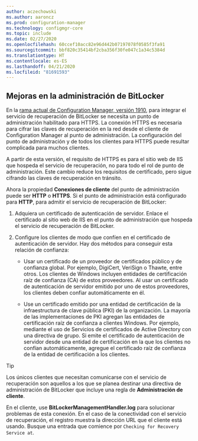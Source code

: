 ```yaml
---
author: aczechowski
ms.author: aaroncz
ms.prod: configuration-manager
ms.technology: configmgr-core
ms.topic: include
ms.date: 02/27/2020
ms.openlocfilehash: 60ccef10acc82e96d442b07197078f0585f3fa91
ms.sourcegitcommit: bbf820c35414bf2cba356f30fe047c1a34c5384d
ms.translationtype: HT
ms.contentlocale: es-ES
ms.lasthandoff: 04/21/2020
ms.locfileid: "81691593"
---
```

## <a name="improvements-to-bitlocker-management"></a><a name="bkmk_bitlocker"></a> Mejoras en la administración de BitLocker

<!--5925660-->

En la [rama actual de Configuration Manager, versión 1910](../../../../../protect/plan-design/bitlocker-management.md#prerequisites), para integrar el servicio de recuperación de BitLocker se necesita un punto de administración habilitado para HTTPS. La conexión HTTPS es necesaria para cifrar las claves de recuperación en la red desde el cliente de Configuration Manager al punto de administración. La configuración del punto de administración y de todos los clientes para HTTPS puede resultar complicada para muchos clientes.

A partir de esta versión, el requisito de HTTPS es para el sitio web de IIS que hospeda el servicio de recuperación, no para todo el rol de punto de administración. Este cambio reduce los requisitos de certificado, pero sigue cifrando las claves de recuperación en tránsito.

Ahora la propiedad **Conexiones de cliente** del punto de administración puede ser **HTTP** o **HTTPS**. Si el punto de administración está configurado para **HTTP**, para admitir el servicio de recuperación de BitLocker:

1. Adquiera un certificado de autenticación de servidor. Enlace el certificado al sitio web de IIS en el punto de administración que hospeda el servicio de recuperación de BitLocker.

2. Configure los clientes de modo que confíen en el certificado de autenticación de servidor. Hay dos métodos para conseguir esta relación de confianza:

    - Usar un certificado de un proveedor de certificados público y de confianza global. Por ejemplo, DigiCert, VeriSign o Thawte, entre otros. Los clientes de Windows incluyen entidades de certificación raíz de confianza (CA) de estos proveedores. Al usar un certificado de autenticación de servidor emitido por uno de estos proveedores, los clientes deben confiar automáticamente en él.

    - Use un certificado emitido por una entidad de certificación de la infraestructura de clave pública (PKI) de la organización. La mayoría de las implementaciones de PKI agregan las entidades de certificación raíz de confianza a clientes Windows. Por ejemplo, mediante el uso de Servicios de certificados de Active Directory con una directiva de grupo. Si emite el certificado de autenticación de servidor desde una entidad de certificación en la que los clientes no confían automáticamente, agregue el certificado raíz de confianza de la entidad de certificación a los clientes.

> [!TIP]
> Los únicos clientes que necesitan comunicarse con el servicio de recuperación son aquellos a los que se planea destinar una directiva de administración de BitLocker que incluye una regla de **Administración de cliente**.

En el cliente, use **BitLockerManagementHandler.log** para solucionar problemas de esta conexión. En el caso de la conectividad con el servicio de recuperación, el registro muestra la dirección URL que el cliente está usando. Busque una entrada que comience por `Checking for Recovery Service at`.
